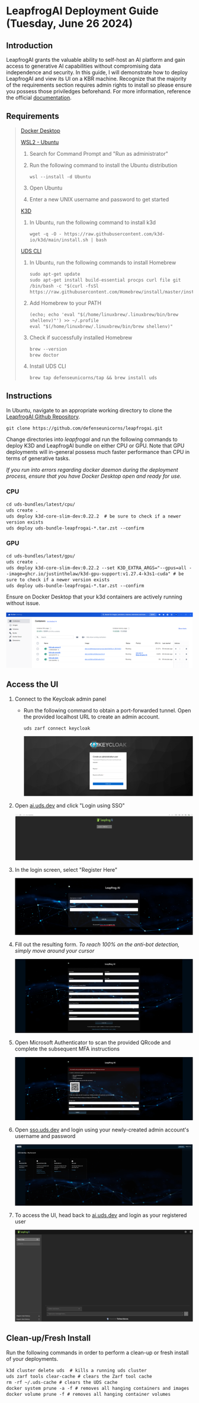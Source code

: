 # LeapfrogAI Deployment Guide (Tuesday, June 26 2024)

## Introduction

LeapfrogAI grants the valuable ability to self-host an AI platform and gain access to generative AI capabilities without compromising data independence and security. In this guide, I will demonstrate how to deploy LeapfrogAI and view its UI on a KBR machine. Recognize that the majority of the requirements section requires admin rights to install so please ensure you possess those priviledges beforehand. For more information, reference the official [documentation](https://docs.leapfrog.ai/docs/local-deploy-guide/quick_start/).  

## Requirements
> [Docker Desktop](https://docs.docker.com/engine/install/)
>   
> [WSL2 - Ubuntu](https://www.youtube.com/watch?v=YByZ_sOOWsQ)
> 
> 1) Search for Command Prompt and "Run as administrator"
> 
> 2) Run the following command to install the Ubuntu distribution
>    ```
>    wsl --install -d Ubuntu
>    ```
> 3) Open Ubuntu
> 4) Enter a new UNIX username and password to get started
>
> [K3D](https://k3d.io/v5.6.3/#releases)
> 1) In Ubuntu, run the following command to install k3d
> 
>    ```
>    wget -q -O - https://raw.githubusercontent.com/k3d-io/k3d/main/install.sh | bash
>    ```
> [UDS CLI](https://github.com/defenseunicorns/uds-cli)
>
> 1) In Ubuntu, run the following commands to install Homebrew
> 
>     ```
>    sudo apt-get update
>    sudo apt-get install build-essential procps curl file git
>    /bin/bash -c "$(curl -fsSl https://raw.githubusercontent.com/Homebrew/install/master/install.sh)"
>    ```
> 2) Add Homebrew to your PATH
>    
>    ```
>    (echo; echo 'eval "$(/home/linuxbrew/.linuxbrew/bin/brew shellenv)"') >> ~/.profile
>    eval "$(/home/linuxbrew/.linuxbrew/bin/brew shellenv)"
>    ```
> 3) Check if successfully installed Homebrew
>    
>    ```
>    brew --version
>    brew doctor
>    ```
> 4) Install UDS CLI
>    
>    ```
>    brew tap defenseunicorns/tap && brew install uds
>    ```

## Instructions 

In Ubuntu, navigate to an appropriate working directory to clone the [LeapfrogAI Github Repository](https://github.com/defenseunicorns/leapfrogai.git).
```
git clone https://github.com/defenseunicorns/leapfrogai.git
```
Change directories into *leapfrogai* and run the following commands to deploy K3D and LeapfrogAI bundle on either CPU or GPU. Note that GPU deployments will in-general possess much faster performance than CPU in terms of generative tasks. 

*If you run into errors regarding docker daemon during the deployment process, ensure that you have Docker Desktop open and ready for use.*

### CPU
```
cd uds-bundles/latest/cpu/
uds create .
uds deploy k3d-core-slim-dev:0.22.2  # be sure to check if a newer version exists
uds deploy uds-bundle-leapfrogai-*.tar.zst --confirm
```
### GPU
```
cd uds-bundles/latest/gpu/
uds create .
uds deploy k3d-core-slim-dev:0.22.2 --set K3D_EXTRA_ARGS="--gpus=all --image=ghcr.io/justinthelaw/k3d-gpu-support:v1.27.4-k3s1-cuda" # be sure to check if a newer version exists
uds deploy uds-bundle-leapfrogai-*.tar.zst --confirm
```

Ensure on Docker Desktop that your k3d containers are actively running without issue. 
<br/><br/>
![Docker Containers](Images/images_leapfrogai_guide/docker_containers.png)

## Access the UI
1) Connect to the Keycloak admin panel
   
    * Run the following command to obtain a port-forwarded tunnel. Open the provided localhost URL to create an admin account.
      
      ```
      uds zarf connect keycloak
      ```
      ![Keycloak create user](Images/images_leapfrogai_guide/keycloak_create_user.png)
      
2) Open [ai.uds.dev](https://ai.uds.dev/) and click "Login using SSO"

   ![LeapfrogAI Login Page](Images/images_leapfrogai_guide/leapfrogai_login.png)
   
3) In the login screen, select "Register Here"

   ![LeapfrogAI Register Here](Images/images_leapfrogai_guide/register_new_user.png)
   
4) Fill out the resulting form. *To reach 100% on the anti-bot detection, simply move around your cursor*

   ![Register Form](Images/images_leapfrogai_guide/register_form.png)
   
5) Open Microsoft Authenticator to scan the provided QRcode and complete the subsequent MFA instructions

   ![MFA Check](Images/images_leapfrogai_guide/mfa_check.png)
   
6) Open [sso.uds.dev](https://sso.uds.dev/) and login using your newly-created admin account's username and password

   ![SSO UDS](Images/images_leapfrogai_guide/SSO_UDS.png)
   
7) To access the UI, head back to [ai.uds.dev](https://ai.uds.dev/) and login as your registered user

   ![LeapfrogAI UI](Images/images_leapfrogai_guide/leapfrogai_ui.png)

## Clean-up/Fresh Install

Run the following commands in order to perform a clean-up or fresh install of your deployments.

```
k3d cluster delete uds  # kills a running uds cluster
uds zarf tools clear-cache # clears the Zarf tool cache
rm -rf ~/.uds-cache # clears the UDS cache
docker system prune -a -f # removes all hanging containers and images
docker volume prune -f # removes all hanging container volumes
```
